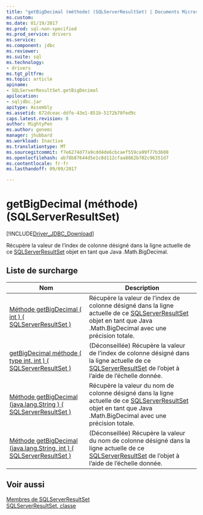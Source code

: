 ```yaml
---
title: "getBigDecimal (méthode) (SQLServerResultSet) | Documents Microsoft"
ms.custom: 
ms.date: 01/19/2017
ms.prod: sql-non-specified
ms.prod_service: drivers
ms.service: 
ms.component: jdbc
ms.reviewer: 
ms.suite: sql
ms.technology:
- drivers
ms.tgt_pltfrm: 
ms.topic: article
apiname:
- SQLServerResultSet.getBigDecimal
apilocation:
- sqljdbc.jar
apitype: Assembly
ms.assetid: 672dceac-ddfe-43e1-851b-5172b78fed9c
caps.latest.revision: 8
author: MightyPen
ms.author: genemi
manager: jhubbard
ms.workload: Inactive
ms.translationtype: MT
ms.sourcegitcommit: f7e6274d77a9cdd4de6cbcaef559ca99f77b3608
ms.openlocfilehash: ab78b87644d5e1c0d112cfaa8862b702c96351d7
ms.contentlocale: fr-fr
ms.lasthandoff: 09/09/2017

---
```

# <a name="getbigdecimal-method-sqlserverresultset"></a>getBigDecimal (méthode) (SQLServerResultSet)
[!INCLUDE[Driver_JDBC_Download](../../../includes/driver_jdbc_download.md)]

  Récupère la valeur de l’index de colonne désigné dans la ligne actuelle de ce [SQLServerResultSet](../../../connect/jdbc/reference/sqlserverresultset-class.md) objet en tant que Java .Math.BigDecimal.  
  
## <a name="overload-list"></a>Liste de surcharge  
  
|Nom| Description|  
|----------|-----------------|  
|[Méthode getBigDecimal &#40; int &#41; &#40; SQLServerResultSet &#41;](../../../connect/jdbc/reference/getbigdecimal-method-int-sqlserverresultset.md)|Récupère la valeur de l’index de colonne désigné dans la ligne actuelle de ce [SQLServerResultSet](../../../connect/jdbc/reference/sqlserverresultset-class.md) objet en tant que Java .Math.BigDecimal avec une précision totale.|  
|[getBigDecimal méthode &#40; type int, int &#41; &#40; SQLServerResultSet &#41;](../../../connect/jdbc/reference/getbigdecimal-method-int-int-sqlserverresultset.md)|(Déconseillée) Récupère la valeur de l’index de colonne désigné dans la ligne actuelle de ce [SQLServerResultSet](../../../connect/jdbc/reference/sqlserverresultset-class.md) de l’objet à l’aide de l’échelle donnée.|  
|[Méthode getBigDecimal &#40;java.lang.String &#41; &#40; SQLServerResultSet &#41;](../../../connect/jdbc/reference/getbigdecimal-method-java-lang-string-sqlserverresultset.md)|Récupère la valeur du nom de colonne désigné dans la ligne actuelle de ce [SQLServerResultSet](../../../connect/jdbc/reference/sqlserverresultset-class.md) objet en tant que Java .Math.BigDecimal avec une précision totale.|  
|[Méthode getBigDecimal &#40;java.lang.String, int &#41; &#40; SQLServerResultSet &#41;](../../../connect/jdbc/reference/getbigdecimal-method-java-lang-string-int-sqlserverresultset.md)|(Déconseillée) Récupère la valeur du nom de colonne désigné dans la ligne actuelle de ce [SQLServerResultSet](../../../connect/jdbc/reference/sqlserverresultset-class.md) de l’objet à l’aide de l’échelle donnée.|  
  
## <a name="see-also"></a>Voir aussi  
 [Membres de SQLServerResultSet](../../../connect/jdbc/reference/sqlserverresultset-members.md)   
 [SQLServerResultSet, classe](../../../connect/jdbc/reference/sqlserverresultset-class.md)  
  
  

